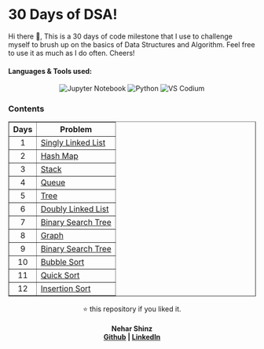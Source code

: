 # 30 Days of DSA!

Hi there 👋, This is a 30 days of code milestone that I use to challenge myself to brush up on the basics of Data Structures and Algorithm. Feel free to use it as much as I do often. Cheers!

#### Languages & Tools used:

<div align="center">

![Jupyter Notebook](https://img.shields.io/badge/jupyter-%23FA0F00.svg?style=for-the-badge&logo=jupyter&logoColor=white) ![Python](https://img.shields.io/badge/python-3670A0?style=for-the-badge&logo=python&logoColor=ffdd54) ![VS Codium](https://img.shields.io/badge/VSCodium-2F80ED.svg?style=for-the-badge&logo=VSCodium&logoColor=white)
</div>

### Contents

<center>
<table style="width:100%" border=solid width=100%>
    <tr>
        <th><strong><center>Days</center></strong></th> 
        <th><strong><center>Problem</center></strong></th> 
    </tr>
    <tr>
        <td><center>1</center></td>    
        <td>
            <a href="01. SinglyLinkedList.ipynb">
                Singly Linked List
            </a>
        </td>  
    </tr>
    <tr>
        <td><center>2</center></td> 
         <td>
            <a href="02. Hashmap.ipynb">
                Hash Map
            </a>
        </td>   
    </tr>
	<tr>
        <td><center>3</center></td>    
         <td>
            <a href="03. Stack.ipynb">
                Stack
            </a>
        </td>   
    </tr>
    <tr>
        <td><center>4</center></td>    
         <td>
            <a href="04. Queue.ipynb">
                Queue
            </a>
        </td>   
    </tr>
    <tr>
        <td><center>5</center></td>    
         <td>
            <a href="05. Tree.ipynb">
                Tree
            </a>
        </td>   
    </tr>
    <tr>
        <td><center>6</center></td>    
         <td>
            <a href="06. DoublyLinkedList.ipynb">
                Doubly Linked List
            </a>
        </td>   
    </tr>
    <tr>
        <td><center>7</center></td>    
         <td>
            <a href="07. Binary Search Tree.ipynb">
                Binary Search Tree
            </a>
        </td>   
    </tr>
    <tr>
        <td><center>8</center></td>    
         <td>
            <a href="08. Graph.ipynb">
                Graph
            </a>
        </td>   
    </tr>
    <tr>
        <td><center>9</center></td>    
         <td>
            <a href="09. Binary Search.ipynb">
                Binary Search Tree
            </a>
        </td>   
    </tr>
    <tr>
        <td><center>10</center></td>    
         <td>
            <a href="10. Bubble Sort.ipynb">
                Bubble Sort
            </a>
        </td>   
    </tr>
    <tr>
        <td><center>11</center></td>    
         <td>
            <a href="11.Quick Sort.ipynb">
                Quick Sort
            </a>
        </td>   
    </tr>
    <tr>
        <td><center>12</center></td>    
         <td>
            <a href="12. Insertion Sort.ipynb">
                Insertion Sort
            </a>
        </td>   
    </tr>   
</table>
</center>
<p align="center">
⭐ this repository if you liked it.
<br>
<br>
<b>Nehar Shinz<b>
<br>
<a href="https://github.com/Nehar-Shinz">Github</a> | <a href="https://www.linkedin.com/in/neharshinz">LinkedIn</a>
</p>